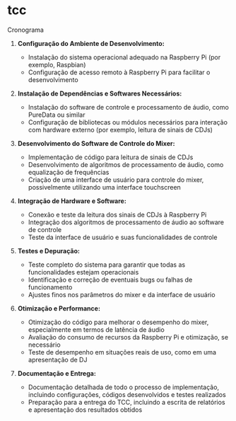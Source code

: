# tcc

Cronograma
1. **Configuração do Ambiente de Desenvolvimento:**
   - Instalação do sistema operacional adequado na Raspberry Pi (por exemplo, Raspbian)
   - Configuração de acesso remoto à Raspberry Pi para facilitar o desenvolvimento

2. **Instalação de Dependências e Softwares Necessários:**
   - Instalação do software de controle e processamento de áudio, como PureData ou similar
   - Configuração de bibliotecas ou módulos necessários para interação com hardware externo (por exemplo, leitura de sinais de CDJs)

3. **Desenvolvimento do Software de Controle do Mixer:**
   - Implementação de código para leitura de sinais de CDJs
   - Desenvolvimento de algoritmos de processamento de áudio, como equalização de frequências
   - Criação de uma interface de usuário para controle do mixer, possivelmente utilizando uma interface touchscreen

4. **Integração de Hardware e Software:**
   - Conexão e teste da leitura dos sinais de CDJs à Raspberry Pi
   - Integração dos algoritmos de processamento de áudio ao software de controle
   - Teste da interface de usuário e suas funcionalidades de controle

5. **Testes e Depuração:**
   - Teste completo do sistema para garantir que todas as funcionalidades estejam operacionais
   - Identificação e correção de eventuais bugs ou falhas de funcionamento
   - Ajustes finos nos parâmetros do mixer e da interface de usuário

6. **Otimização e Performance:**
   - Otimização do código para melhorar o desempenho do mixer, especialmente em termos de latência de áudio
   - Avaliação do consumo de recursos da Raspberry Pi e otimização, se necessário
   - Teste de desempenho em situações reais de uso, como em uma apresentação de DJ

7. **Documentação e Entrega:**
   - Documentação detalhada de todo o processo de implementação, incluindo configurações, códigos desenvolvidos e testes realizados
   - Preparação para a entrega do TCC, incluindo a escrita de relatórios e apresentação dos resultados obtidos
